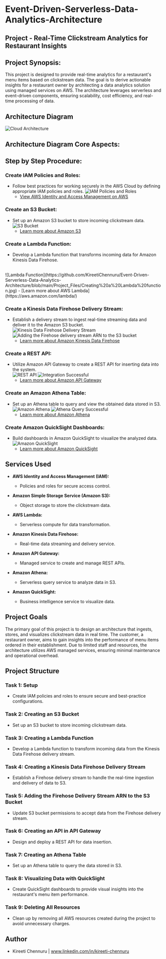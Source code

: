 # **Event-Driven-Serverless-Data-Analytics-Architecture**


## Project - **Real-Time Clickstream Analytics for Restaurant Insights**

## Project Synopsis:

This project is designed to provide real-time analytics for a restaurant's menu items based on clickstream data. The goal is to derive actionable insights for a restaurant owner by architecting a data analytics solution using managed services on AWS. The architecture leverages serverless and event-driven components, ensuring scalability, cost efficiency, and real-time processing of data.

## Architecture Diagram

![Cloud Architecture](https://github.com/KireetiChennuru/Event-Driven-Serverless-Data-Analytics-Architecture/blob/main/Project_Files/Cloud%20Architecture.jpeg)

## Architecture Diagram Core Aspects:





## Step by Step Procedure:

### Create IAM Policies and Roles:
- Follow best practices for working securely in the AWS Cloud by defining appropriate IAM policies and roles.
  ![IAM Policies and Roles](https://github.com/KireetiChennuru/Event-Driven-Serverless-Data-Analytics-Architecture/blob/main/Project_Files/Creating%20custom%20IAM%20policies.jpg)
  - [View AWS Identity and Access Management on AWS](https://aws.amazon.com/iam/)

### Create an S3 Bucket:
- Set up an Amazon S3 bucket to store incoming clickstream data.
  <br>
  ![S3 Bucket](https://github.com/KireetiChennuru/Event-Driven-Serverless-Data-Analytics-Architecture/blob/main/Project_Files/Creating%20an%20S3%20bucket.jpg)
  - [Learn more about Amazon S3](https://aws.amazon.com/s3/)

### Create a Lambda Function:
- Develop a Lambda function that transforms incoming data for Amazon Kinesis Data Firehose.
 <br>
  ![Lambda Function](https://github.com/KireetiChennuru/Event-Driven-Serverless-Data-Analytics-Architecture/blob/main/Project_Files/Creating%20a%20Lambda%20function.jpg)
  - [Learn more about AWS Lambda](https://aws.amazon.com/lambda/)

### Create a Kinesis Data Firehose Delivery Stream:
- Establish a delivery stream to ingest real-time streaming data and deliver it to the Amazon S3 bucket.
  <br>
  ![Kinesis Data Firehose Delivery Stream](https://github.com/KireetiChennuru/Event-Driven-Serverless-Data-Analytics-Architecture/blob/main/Project_Files/Creating%20a%20Kinesis%20Data%20Firehose%20delivery%20stream.jpg)
  ![Adding the Firehose delivery stream ARN to the S3 bucket](https://github.com/KireetiChennuru/Event-Driven-Serverless-Data-Analytics-Architecture/blob/main/Project_Files/Adding%20the%20Firehose%20delivery%20stream%20ARN%20to%20the%20S3%20bucket.jpg)
  - [Learn more about Amazon Kinesis Data Firehose](https://aws.amazon.com/kinesis/data-firehose/)

### Create a REST API:
- Utilize Amazon API Gateway to create a REST API for inserting data into the system.
  <br>
  ![REST API](https://github.com/KireetiChennuru/Event-Driven-Serverless-Data-Analytics-Architecture/blob/main/Project_Files/Creating%20an%20API%20in%20API%20Gateway.jpg)
  ![Integration Successful](https://github.com/KireetiChennuru/Event-Driven-Serverless-Data-Analytics-Architecture/blob/main/Project_Files/Integration%20Request%20-%20Mapping%20Templates.jpg)
  - [Learn more about Amazon API Gateway](https://aws.amazon.com/api-gateway/)

### Create an Amazon Athena Table:
- Set up an Athena table to query and view the obtained data stored in S3.
  <br>
  ![Amazon Athena](https://github.com/KireetiChennuru/Event-Driven-Serverless-Data-Analytics-Architecture/blob/main/Project_Files/Creating%20an%20Athena%20table.jpg)
  ![Athena Query Successful](https://github.com/KireetiChennuru/Event-Driven-Serverless-Data-Analytics-Architecture/blob/main/Project_Files/Athena%20Query%20Successful.jpg)
  - [Learn more about Amazon Athena](https://aws.amazon.com/athena/)

### Create Amazon QuickSight Dashboards:
- Build dashboards in Amazon QuickSight to visualize the analyzed data.
  <br>
 ![Amazon QuickSight](https://github.com/KireetiChennuru/Event-Driven-Serverless-Data-Analytics-Architecture/blob/main/Project_Files/Quicksight%20Dashboard.jpg)
  - [Learn more about Amazon QuickSight](https://aws.amazon.com/quicksight/)

## Services Used

- **AWS Identity and Access Management (IAM):**
  - Policies and roles for secure access control.
  
- **Amazon Simple Storage Service (Amazon S3):**
  - Object storage to store the clickstream data.
  
- **AWS Lambda:**
  - Serverless compute for data transformation.
  
- **Amazon Kinesis Data Firehose:**
  - Real-time data streaming and delivery service.
  
- **Amazon API Gateway:**
  - Managed service to create and manage REST APIs.
  
- **Amazon Athena:**
  - Serverless query service to analyze data in S3.
  
- **Amazon QuickSight:**
  - Business intelligence service to visualize data.

## Project Goals

The primary goal of this project is to design an architecture that ingests, stores, and visualizes clickstream data in real time. The customer, a restaurant owner, aims to gain insights into the performance of menu items ordered in their establishment. Due to limited staff and resources, the architecture utilizes AWS managed services, ensuring minimal maintenance and operational overhead.

## Project Structure

### Task 1: Setup
- Create IAM policies and roles to ensure secure and best-practice configurations.

### Task 2: Creating an S3 Bucket
- Set up an S3 bucket to store incoming clickstream data.

### Task 3: Creating a Lambda Function
- Develop a Lambda function to transform incoming data from the Kinesis Data Firehose delivery stream.

### Task 4: Creating a Kinesis Data Firehose Delivery Stream
- Establish a Firehose delivery stream to handle the real-time ingestion and delivery of data to S3.

### Task 5: Adding the Firehose Delivery Stream ARN to the S3 Bucket
- Update S3 bucket permissions to accept data from the Firehose delivery stream.

### Task 6: Creating an API in API Gateway
- Design and deploy a REST API for data insertion.

### Task 7: Creating an Athena Table
- Set up an Athena table to query the data stored in S3.

### Task 8: Visualizing Data with QuickSight
- Create QuickSight dashboards to provide visual insights into the restaurant's menu item performance.

### Task 9: Deleting All Resources
- Clean up by removing all AWS resources created during the project to avoid unnecessary charges.




## Author

- Kireeti Chennuru | www.linkedin.com/in/kireeti-chennuru
